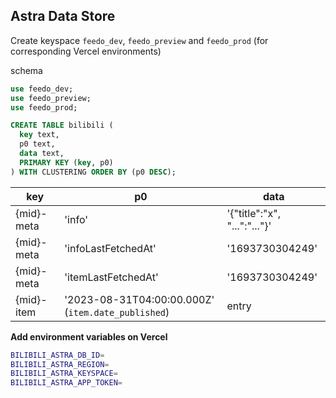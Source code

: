 ## Astra Data Store

Create keyspace `feedo_dev`, `feedo_preview` and `feedo_prod` (for corresponding Vercel environments)

schema

```sql
use feedo_dev;
use feedo_preview;
use feedo_prod;

CREATE TABLE bilibili (
  key text,
  p0 text,
  data text,
  PRIMARY KEY (key, p0)
) WITH CLUSTERING ORDER BY (p0 DESC);
```

| key        | p0                                                 | data                         |
| ---------- | -------------------------------------------------- | ---------------------------- |
| {mid}-meta | 'info'                                             | '{"title":"x", "...":"..."}' |
| {mid}-meta | 'infoLastFetchedAt'                                | '1693730304249'              |
| {mid}-meta | 'itemLastFetchedAt'                                | '1693730304249'              |
| {mid}-item | '2023-08-31T04:00:00.000Z' (`item.date_published`) | entry                        |


**Add environment variables on Vercel**

```bash
BILIBILI_ASTRA_DB_ID=
BILIBILI_ASTRA_REGION=
BILIBILI_ASTRA_KEYSPACE=
BILIBILI_ASTRA_APP_TOKEN=
```
